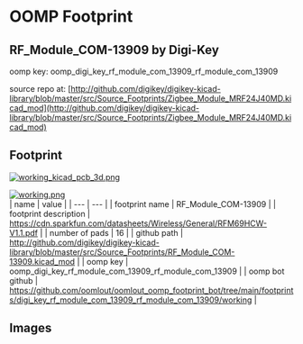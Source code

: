 # OOMP Footprint  
## RF_Module_COM-13909  by Digi-Key  
  
oomp key: oomp_digi_key_rf_module_com_13909_rf_module_com_13909  
  
source repo at: [http://github.com/digikey/digikey-kicad-library/blob/master/src/Source_Footprints/Zigbee_Module_MRF24J40MD.kicad_mod](http://github.com/digikey/digikey-kicad-library/blob/master/src/Source_Footprints/Zigbee_Module_MRF24J40MD.kicad_mod)  
## Footprint  
  
[![working_kicad_pcb_3d.png](working_kicad_pcb_3d_600.png)](working_kicad_pcb_3d.png)  
  
[![working.png](working_600.png)](working.png)  
| name | value | 
| --- | --- | 
| footprint name | RF_Module_COM-13909 | 
| footprint description | https://cdn.sparkfun.com/datasheets/Wireless/General/RFM69HCW-V1.1.pdf | 
| number of pads | 16 | 
| github path | http://github.com/digikey/digikey-kicad-library/blob/master/src/Source_Footprints/RF_Module_COM-13909.kicad_mod | 
| oomp key | oomp_digi_key_rf_module_com_13909_rf_module_com_13909 | 
| oomp bot github | https://github.com/oomlout/oomlout_oomp_footprint_bot/tree/main/footprints/digi_key_rf_module_com_13909_rf_module_com_13909/working | 
## Images  
